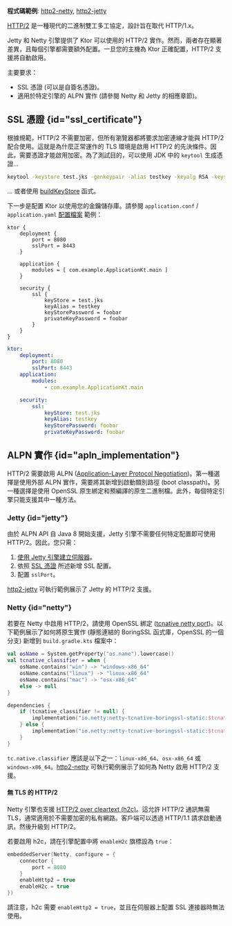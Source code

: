 [//]: # (title: HTTP/2)

<show-structure for="chapter" depth="2"/>

<tldr>
<p>
<b>程式碼範例</b>: <a href="https://github.com/ktorio/ktor-documentation/tree/%ktor_version%/codeSnippets/snippets/http2-netty">http2-netty</a>, <a href="https://github.com/ktorio/ktor-documentation/tree/%ktor_version%/codeSnippets/snippets/http2-jetty">http2-jetty</a>
</p>
</tldr>

[HTTP/2](https://en.wikipedia.org/wiki/HTTP/2) 是一種現代的二進制雙工多工協定，設計旨在取代 HTTP/1.x。

Jetty 和 Netty 引擎提供了 Ktor 可以使用的 HTTP/2 實作。然而，兩者存在顯著差異，且每個引擎都需要額外配置。一旦您的主機為 Ktor 正確配置，HTTP/2 支援將自動啟用。

主要要求：

*   SSL 憑證 (可以是自簽名憑證)。
*   適用於特定引擎的 ALPN 實作 (請參閱 Netty 和 Jetty 的相應章節)。

## SSL 憑證 {id="ssl_certificate"}

根據規範，HTTP/2 不需要加密，但所有瀏覽器都將要求加密連線才能與 HTTP/2 配合使用。這就是為什麼正常運作的 TLS 環境是啟用 HTTP/2 的先決條件。因此，需要憑證才能啟用加密。為了測試目的，可以使用 JDK 中的 `keytool` 生成憑證...

```bash
keytool -keystore test.jks -genkeypair -alias testkey -keyalg RSA -keysize 4096 -validity 5000 -dname 'CN=localhost, OU=ktor, O=ktor, L=Unspecified, ST=Unspecified, C=US'
```

... 或者使用 [buildKeyStore](server-ssl.md) 函式。

下一步是配置 Ktor 以使用您的金鑰儲存庫。請參閱 `application.conf` / `application.yaml` [配置檔案](server-configuration-file.topic) 範例：

<Tabs group="config">
<TabItem title="application.conf" group-key="hocon">

```shell
ktor {
    deployment {
        port = 8080
        sslPort = 8443
    }

    application {
        modules = [ com.example.ApplicationKt.main ]
    }

    security {
        ssl {
            keyStore = test.jks
            keyAlias = testkey
            keyStorePassword = foobar
            privateKeyPassword = foobar
        }
    }
}

```

</TabItem>
<TabItem title="application.yaml" group-key="yaml">

```yaml
ktor:
    deployment:
        port: 8080
        sslPort: 8443
    application:
        modules:
            - com.example.ApplicationKt.main

    security:
        ssl:
            keyStore: test.jks
            keyAlias: testkey
            keyStorePassword: foobar
            privateKeyPassword: foobar
```

</TabItem>
</Tabs>

## ALPN 實作 {id="apln_implementation"}

HTTP/2 需要啟用 ALPN ([Application-Layer Protocol Negotiation](https://en.wikipedia.org/wiki/Application-Layer_Protocol_Negotiation))。第一種選擇是使用外部 ALPN 實作，需要將其新增到啟動類別路徑 (boot classpath)。另一種選擇是使用 OpenSSL 原生綁定和預編譯的原生二進制檔。此外，每個特定引擎只能支援其中一種方法。

### Jetty {id="jetty"}

由於 ALPN API 自 Java 8 開始支援，Jetty 引擎不需要任何特定配置即可使用 HTTP/2。因此，您只需：
1. [使用 Jetty 引擎建立伺服器](server-engines.md#choose-create-server)。
2. 依照 [SSL 憑證](#ssl_certificate) 所述新增 SSL 配置。
3. 配置 `sslPort`。

[http2-jetty](https://github.com/ktorio/ktor-documentation/tree/%ktor_version%/codeSnippets/snippets/http2-jetty) 可執行範例展示了 Jetty 的 HTTP/2 支援。

### Netty {id="netty"}

若要在 Netty 中啟用 HTTP/2，請使用 OpenSSL 綁定 ([tcnative netty port](https://netty.io/wiki/forked-tomcat-native.html))。以下範例展示了如何將原生實作 (靜態連結的 BoringSSL 函式庫，OpenSSL 的一個分支) 新增到 `build.gradle.kts` 檔案中：

```kotlin
val osName = System.getProperty("os.name").lowercase()
val tcnative_classifier = when {
    osName.contains("win") -> "windows-x86_64"
    osName.contains("linux") -> "linux-x86_64"
    osName.contains("mac") -> "osx-x86_64"
    else -> null
}

dependencies {
    if (tcnative_classifier != null) {
        implementation("io.netty:netty-tcnative-boringssl-static:$tcnative_version:$tcnative_classifier")
    } else {
        implementation("io.netty:netty-tcnative-boringssl-static:$tcnative_version")
    }
}
```

`tc.native.classifier` 應該是以下之一：`linux-x86_64`、`osx-x86_64` 或 `windows-x86_64`。[http2-netty](https://github.com/ktorio/ktor-documentation/tree/%ktor_version%/codeSnippets/snippets/http2-netty) 可執行範例展示了如何為 Netty 啟用 HTTP/2 支援。

#### 無 TLS 的 HTTP/2

Netty 引擎也支援 [HTTP/2 over cleartext (h2c)](https://httpwg.org/specs/rfc7540.html#discover-http)。這允許 HTTP/2 通訊無需 TLS，通常適用於不需要加密的私有網路。客戶端可以透過 HTTP/1.1 請求啟動通訊，然後升級到 HTTP/2。

若要啟用 h2c，請在引擎配置中將 `enableH2c` 旗標設為 `true`：

```kotlin
embeddedServer(Netty, configure = {
    connector {
        port = 8080
    }
    enableHttp2 = true
    enableH2c = true
})
```

請注意，h2c 需要 `enableHttp2 = true`，並且在伺服器上配置 SSL 連接器時無法使用。